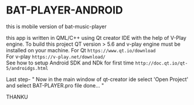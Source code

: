 # BAT-PLAYER-ANDROID
this is mobile version of bat-music-player

this app is written in QML/C++ using Qt creator IDE with the help of V-Play engine. 
To build this project QT version > 5.6 and v-play engine must be installed on your machine. 
For Qt `https://www.qt.io/download`  
For v-play `https://v-play.net/download/`  
See how to setup Android SDK and NDk for first time `http://doc.qt.io/qt-5/androidgs.html`

Last step- " Now in the main window of qt-creator ide select 'Open Project' and select BAT-PLAYER.pro file done... "

THANKU
